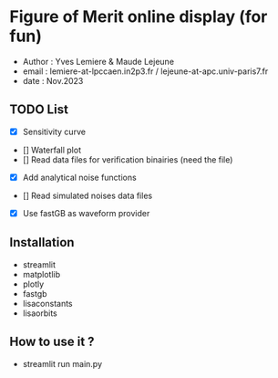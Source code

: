 # Figure of Merit online display (for fun)

* Author : Yves Lemiere & Maude Lejeune
* email  : lemiere-at-lpccaen.in2p3.fr / lejeune-at-apc.univ-paris7.fr
* date   : Nov.2023


## TODO List

 - [x] Sensitivity curve
 - [] Waterfall plot
 - [] Read data files for verification binairies (need the file)
 - [x] Add analytical noise functions
 - [] Read simulated noises data files
 - [x] Use fastGB as waveform provider


## Installation

 - streamlit
 - matplotlib
 - plotly
 - fastgb 
 - lisaconstants
 - lisaorbits



## How to use it ?

 - streamlit run main.py


